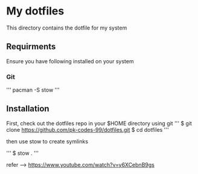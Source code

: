 # My dotfiles

This directory contains the dotfile for my system

## Requirments

Ensure you have following installed on your system

### Git

'''
pacman -S stow
'''

## Installation

First, check out the dotfiles repo in your $HOME directory using git
'''
$ git clone https://github.com/pk-codes-99/dotfiles.git
$ cd dotfiles
'''

then use stow to create symlinks

'''
$ stow .
'''

refer --> https://www.youtube.com/watch?v=y6XCebnB9gs
